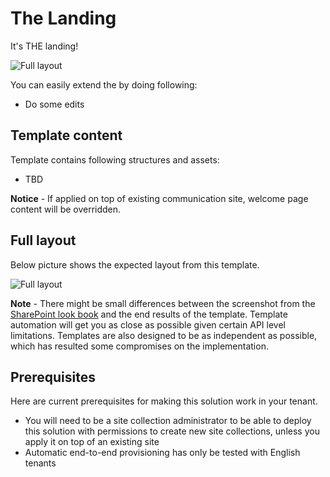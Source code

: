 # The Landing

It's THE landing!

![Full layout](./top-the-landing.png)

You can easily extend the by doing following:

- Do some edits

## Template content

Template contains following structures and assets:

- TBD

**Notice** - If applied on top of existing communication site, welcome page content will be overridden.

## Full layout

Below picture shows the expected layout from this template.

![Full layout](./full-layout-the-landing.png)

**Note** - There might be small differences between the screenshot from the [SharePoint look book](https://spdesign.azurewebsites.net) and the end results of the template. Template automation will get you as close as possible given certain API level limitations. Templates are also designed to be as independent as possible, which has resulted some compromises on the implementation.

## Prerequisites

Here are current prerequisites for making this solution work in your tenant.

- You will need to be a site collection administrator to be able to deploy this solution with permissions to create new site collections, unless you apply it on top of an existing site
- Automatic end-to-end provisioning has only be tested with English tenants
